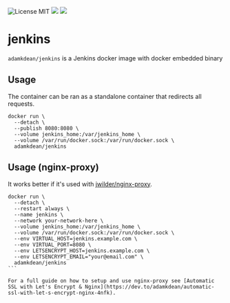 ![License MIT](https://img.shields.io/badge/license-MIT-blue.svg)
[![](https://img.shields.io/docker/stars/adamkdean/jenkins.svg)](https://hub.docker.com/r/adamkdean/jenkins 'DockerHub') [![](https://img.shields.io/docker/pulls/adamkdean/jenkins.svg)](https://hub.docker.com/r/adamkdean/jenkins 'DockerHub')

# jenkins

`adamkdean/jenkins` is a Jenkins docker image with docker embedded binary

## Usage

The container can be ran as a standalone container that redirects all requests.

```
docker run \
  --detach \
  --publish 8080:8080 \
  --volume jenkins_home:/var/jenkins_home \
  --volume /var/run/docker.sock:/var/run/docker.sock \
  adamkdean/jenkins
```

## Usage (nginx-proxy)

It works better if it's used with [jwilder/nginx-proxy](https://github.com/jwilder/nginx-proxy).

````
docker run \
  --detach \
  --restart always \
  --name jenkins \
  --network your-network-here \
  --volume jenkins_home:/var/jenkins_home \
  --volume /var/run/docker.sock:/var/run/docker.sock \
  --env VIRTUAL_HOST=jenkins.example.com \
  --env VIRTUAL_PORT=8080 \
  --env LETSENCRYPT_HOST=jenkins.example.com \
  --env LETSENCRYPT_EMAIL="your@email.com" \
  adamkdean/jenkins
```

For a full guide on how to setup and use nginx-proxy see [Automatic SSL with Let's Encrypt & Nginx](https://dev.to/adamkdean/automatic-ssl-with-let-s-encrypt-nginx-4nfk).
